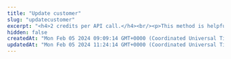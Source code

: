 ```yaml
---
title: "Update customer"
slug: "updatecustomer"
excerpt: "<h4>2 credits per API call.</h4><br/><p>This method is helpful in case your primary system will change ID's or customer will change the country he/she is supposed to be in compliance with.</p>"
hidden: false
createdAt: "Mon Feb 05 2024 09:09:14 GMT+0000 (Coordinated Universal Time)"
updatedAt: "Mon Feb 05 2024 11:24:14 GMT+0000 (Coordinated Universal Time)"
---
```

